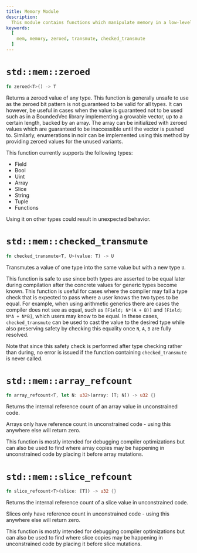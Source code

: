 ```yaml
---
title: Memory Module
description:
  This module contains functions which manipulate memory in a low-level way
keywords:
  [
    mem, memory, zeroed, transmute, checked_transmute
  ]
---
```


# `std::mem::zeroed`

```rust
fn zeroed<T>() -> T
```

Returns a zeroed value of any type.
This function is generally unsafe to use as the zeroed bit pattern is not guaranteed to be valid for all types.
It can however, be useful in cases when the value is guaranteed not to be used such as in a BoundedVec library implementing a growable vector, up to a certain length, backed by an array.
The array can be initialized with zeroed values which are guaranteed to be inaccessible until the vector is pushed to.
Similarly, enumerations in noir can be implemented using this method by providing zeroed values for the unused variants.

This function currently supports the following types:

- Field
- Bool
- Uint
- Array
- Slice
- String
- Tuple
- Functions
  
Using it on other types could result in unexpected behavior.

# `std::mem::checked_transmute`

```rust
fn checked_transmute<T, U>(value: T) -> U
```

Transmutes a value of one type into the same value but with a new type `U`.

This function is safe to use since both types are asserted to be equal later during compilation after the concrete values for generic types become known.
This function is useful for cases where the compiler may fail a type check that is expected to pass where
a user knows the two types to be equal. For example, when using arithmetic generics there are cases the compiler
does not see as equal, such as `[Field; N*(A + B)]` and `[Field; N*A + N*B]`, which users may know to be equal.
In these cases, `checked_transmute` can be used to cast the value to the desired type while also preserving safety
by checking this equality once `N`, `A`, `B` are fully resolved.

Note that since this safety check is performed after type checking rather than during, no error is issued if the function
containing `checked_transmute` is never called.

# `std::mem::array_refcount`

```rust
fn array_refcount<T, let N: u32>(array: [T; N]) -> u32 {}
```

Returns the internal reference count of an array value in unconstrained code.

Arrays only have reference count in unconstrained code - using this anywhere
else will return zero.

This function is mostly intended for debugging compiler optimizations but can also be used
to find where array copies may be happening in unconstrained code by placing it before array
mutations.

# `std::mem::slice_refcount`

```rust
fn slice_refcount<T>(slice: [T]) -> u32 {}
```

Returns the internal reference count of a slice value in unconstrained code.

Slices only have reference count in unconstrained code - using this anywhere
else will return zero.

This function is mostly intended for debugging compiler optimizations but can also be used
to find where slice copies may be happening in unconstrained code by placing it before slice
mutations.
